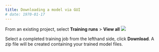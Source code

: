 ```yaml
---
title: Downloading a model via GUI
# date: 1970-01-17
---
```


From an existing project, select **Training runs** > **View all**
![](/docs-assets/images/view_all_training.png)

Select a completed training job from the lefthand side, click **Download**. A zip file will be created containing your trained model files.